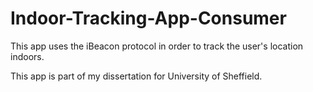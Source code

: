 # Indoor-Tracking-App-Consumer

This app uses the iBeacon protocol in order to track the user's location indoors.

This app is part of my dissertation for University of Sheffield. 
